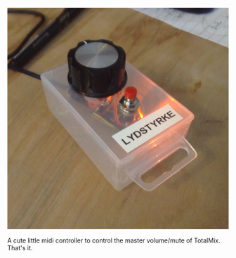 ![cute innit?]( foto.jpg "opt title")

A cute little midi controller to control the master volume/mute of TotalMix. That's it. 


